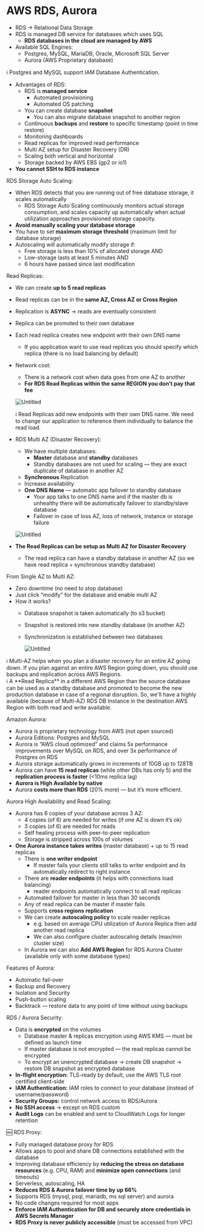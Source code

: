 # AWS RDS, Aurora

- RDS → Relational Data Storage
- RDS is managed DB service for databases which uses SQL
    - **RDS databases in the cloud are managed by AWS**
- Available SQL Engines:
    - Postgres, MySQL, MariaDB, Oracle, Microsoft SQL Server
    - Aurora (AWS Proprietary database)

<aside>
ℹ️ Postgres and MySQL support IAM Database Authentication.

</aside>

- Advantages of RDS:
    - RDS is **managed service**
        - Automated provisioning
        - Automated OS patching
    - You can create database **snapshot**
        - You can also migrate database snapshot to another region
    - Continuous **backups** and **restore** to specific timestamp (point in time restore)
    - Monitoring dashboards
    - Read replicas for improved read performance
    - Multi AZ setup for Disaster Recovery (DR)
    - Scaling both vertical and horizontal
    - Storage backed by AWS EBS (gp2 or io1)
- **You cannot SSH to RDS instance**

RDS Storage Auto Scaling:

- When RDS detects that you are running out of free database storage, it scales automatically
    - RDS Storage Auto Scaling continuously monitors actual storage consumption, and scales capacity up automatically when actual utilization approaches provisioned storage capacity.
- **Avoid manually scaling your database storage**
- You have to set **maximum storage threshold**  (maximum limit for database storage)
- Autoscaling will automatically modify storage if:
    - Free storage is less than 10% of allocated storage AND
    - Low-storage lasts at least 5 minutes AND
    - 6 hours have passed since last modification

Read Replicas:

- We can create **up to 5 read replicas**
- Read replicas can be in the **same AZ, Cross AZ or Cross Region**
- Replication is **ASYNC** → reads are eventually consistent
- Replica can be promoted to their own database
- Each read replica creates new endpoint with their own DNS name
    - If you application want to use read replicas you should specify which replica (there is no load balancing by default)
- Network cost:
    - There is a network cost when data goes from one AZ to another
    - **For RDS Read Replicas within the same REGION you don’t pay that fee**
    
    ![Untitled](AWS%20RDS,%20Aurora%200abb216249724203b03bcc061ee5d936/Untitled.png)
    
    <aside>
    ℹ️ Read Replicas add new endpoints with their own DNS name. We need to change our application to reference them individually to balance the read load.
    
    </aside>
    
- RDS Multi AZ (Disaster Recovery):
    - We have multiple databases:
        - **Master** database and **standby** databases
        - Standby databases are not used for scaling — they are exact duplicate of database in another AZ
    - **Synchronous** Replication
    - Increase availability
    - **One DNS Name** — automatic app failover to standby database
        - Your app talks to one DNS name and if the master db is unhealthy there will be automatically failover to standby/slave database
        - Failover in case of loss AZ, loss of network, instance or storage failure
    
    ![Untitled](AWS%20RDS,%20Aurora%200abb216249724203b03bcc061ee5d936/Untitled%201.png)
    

- **The Read Replicas can be setup as Multi AZ for Disaster Recovery**
    - The read replica can have a standby database in another AZ (so we have read replica + synchronous standby database)

From Single AZ to Multi AZ:

- Zero downtime (no need to stop database)
- Just click “modify” for the database and enable multi AZ
- How it works?
    - Database snapshot is taken automatically (to s3 bucket)
    - Snapshot is restored into new standby database (in another AZ)
    - Synchronization is established between two databases
        
        ![Untitled](AWS%20RDS,%20Aurora%200abb216249724203b03bcc061ee5d936/Untitled%202.png)
        

<aside>
ℹ️ Multi-AZ helps when you plan a disaster recovery for an entire AZ going down. If you plan against an entire AWS Region going down, you should use backups and replication across AWS Regions.

</aside>

<aside>
ℹ️ A **Read Replica** in a different AWS Region than the source database can be used as a standby database and promoted to become the new production database in case of a regional disruption. So, we'll have a highly available (because of Multi-AZ) RDS DB Instance in the destination AWS Region with both read and write available.

</aside>

Amazon Aurora:

- Aurora is proprietary technology from AWS (not open sourced)
- Aurora Editions: Postgres and MySQL
- Aurora is “AWS cloud optimized” and claims 5x performance improvements over MySQL on RDS, and over 3x performance of Postgres on RDS
- Aurora storage automatically grows in increments of 10GB  up to 128TB
- Aurora can have **15 read replicas** (while other DBs has only 5) and the **replication process is faster** (<10ms replica lag)
- **Aurora is High Available by native**
- Aurora **costs more than RDS** (20% more) — but it’s more efficient.

Aurora High Availability and Read Scaling:

- Aurora has 6 copies of your database across 3 AZ:
    - 4 copies (of 6) are needed for writes (if one AZ is down it’s ok)
    - 3 copies (of 6) are needed for reads
    - Self healing process with peer-to-peer replication
    - Storage is stripped across 100s of volumes
- **One Aurora instance takes writes** (master database) + up to 15 read replicas
    - There is **one writer endpoint**
        - If master fails your clients still talks to writer endpoint and its automatically redirect to right instance
    - There are **reader endpoints** (it helps with connections load balancing)
        - reader endpoints automatically connect to all read replicas
    - Automated failover for master in less than 30 seconds
    - Any of read replica can be master if master fails
    - Supports **cross regions replication**
    - We can create **autoscaling policy** to scale reader replicas
        - e.g. based on average CPU utilization of Aurora Replica then add another read replica
        - We can also configure cluster autoscaling details (max/min cluster size)
    - In Aurora we can also **Add AWS Region** for RDS Aurora Cluster (available only with some database types)

Features of Aurora:

- Automatic fail-over
- Backup and Recovery
- Isolation and Security
- Push-button scaling
- Backtrack — restore data to any point of time without using backups

RDS / Aurora Security:

- Data is **encrypted** on the volumes
    - Database master & replicas encryption using AWS KMS — must be defined as launch time
    - If master database is not encrypted — the read replicas cannot be encrypted
    - To encrypt an unencrypted database → create DB snapshot → restore DB snapshot as encrypted database
- **In-flight encryption:** TLS-ready by default, use the AWS TLS root certified client-side
- **IAM Authentication:** IAM roles to connect to your database (instead of username/password)
- **Security Groups:** control network access to RDS/Aurora
- **No SSH access** → except on RDS custom
- **Audit Logs** can be enabled and sent to CloudWatch Logs for longer retention

🆕 RDS Proxy:

- Fully managed database proxy for RDS
- Allows apps to pool and share DB connections established with the database
- Improving database efficiency by **********************************************************************************reducing the stress on database resources********************************************************************************** (e.g. CPU, RAM) and **************************************************minimize open connections************************************************** (and timeouts)
- Serverless, autoscaling, HA
- **Reduces RDS & Aurora failover time by up 66%**
- Supports RDS (mysql, psql, mariadb, ms sql server) and aurora
- No code changes required for most apps
- ********************************Enforce IAM Authentication for DB and securely store credentials in AWS Secrets Manager********************************
- **RDS Proxy is never publicly accessible** (must be accessed from VPC)